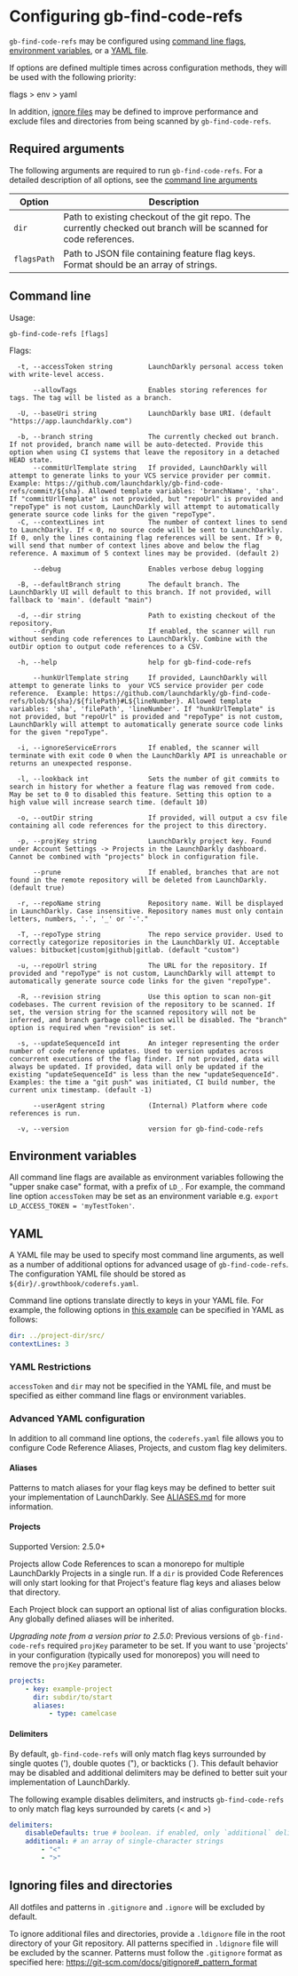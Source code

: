 # Configuring gb-find-code-refs

`gb-find-code-refs` may be configured using [command line flags](#command-line), [environment variables](#environment-variables), or a [YAML file](#yaml).

If options are defined multiple times across configuration methods, they will be used with the following priority:

flags > env > yaml

In addition, [ignore files](#ignoring-files-and-directories) may be defined to improve performance and exclude files and directories from being scanned by `gb-find-code-refs`.

## Required arguments

The following arguments are required to run `gb-find-code-refs`. For a detailed description of all options, see the [command line arguments](#command-line)

| Option      | Description                                                                                                      |
| ----------- | ---------------------------------------------------------------------------------------------------------------- |
| `dir`       | Path to existing checkout of the git repo. The currently checked out branch will be scanned for code references. |
| `flagsPath` | Path to JSON file containing feature flag keys. Format should be an array of strings.                            |

## Command line

<!-- These docs should be autogenerated: https://github.com/spf13/cobra/blob/master/doc/md_docs.md -->

Usage:

```
gb-find-code-refs [flags]
```

Flags:

```
  -t, --accessToken string         LaunchDarkly personal access token with write-level access.

      --allowTags                  Enables storing references for tags. The tag will be listed as a branch.

  -U, --baseUri string             LaunchDarkly base URI. (default "https://app.launchdarkly.com")

  -b, --branch string              The currently checked out branch. If not provided, branch name will be auto-detected. Provide this option when using CI systems that leave the repository in a detached HEAD state.
      --commitUrlTemplate string   If provided, LaunchDarkly will attempt to generate links to your VCS service provider per commit. Example: https://github.com/launchdarkly/gb-find-code-refs/commit/${sha}. Allowed template variables: 'branchName', 'sha'. If "commitUrlTemplate" is not provided, but "repoUrl" is provided and "repoType" is not custom, LaunchDarkly will attempt to automatically generate source code links for the given "repoType".
  -C, --contextLines int           The number of context lines to send to LaunchDarkly. If < 0, no source code will be sent to LaunchDarkly. If 0, only the lines containing flag references will be sent. If > 0, will send that number of context lines above and below the flag reference. A maximum of 5 context lines may be provided. (default 2)

      --debug                      Enables verbose debug logging

  -B, --defaultBranch string       The default branch. The LaunchDarkly UI will default to this branch. If not provided, will fallback to 'main'. (default "main")

  -d, --dir string                 Path to existing checkout of the repository.
      --dryRun                     If enabled, the scanner will run without sending code references to LaunchDarkly. Combine with the outDir option to output code references to a CSV.

  -h, --help                       help for gb-find-code-refs

      --hunkUrlTemplate string     If provided, LaunchDarkly will attempt to generate links to  your VCS service provider per code reference.  Example: https://github.com/launchdarkly/gb-find-code-refs/blob/${sha}/${filePath}#L${lineNumber}. Allowed template variables: 'sha', 'filePath', 'lineNumber'. If "hunkUrlTemplate" is not provided, but "repoUrl" is provided and "repoType" is not custom, LaunchDarkly will attempt to automatically generate source code links for the given "repoType".

  -i, --ignoreServiceErrors        If enabled, the scanner will terminate with exit code 0 when the LaunchDarkly API is unreachable or returns an unexpected response.

  -l, --lookback int               Sets the number of git commits to search in history for whether a feature flag was removed from code. May be set to 0 to disabled this feature. Setting this option to a high value will increase search time. (default 10)

  -o, --outDir string              If provided, will output a csv file containing all code references for the project to this directory.

  -p, --projKey string             LaunchDarkly project key. Found under Account Settings -> Projects in the LaunchDarkly dashboard. Cannot be combined with "projects" block in configuration file.

      --prune                      If enabled, branches that are not found in the remote repository will be deleted from LaunchDarkly. (default true)

  -r, --repoName string            Repository name. Will be displayed in LaunchDarkly. Case insensitive. Repository names must only contain letters, numbers, '.', '_' or '-'."

  -T, --repoType string            The repo service provider. Used to correctly categorize repositories in the LaunchDarkly UI. Acceptable values: bitbucket|custom|github|gitlab. (default "custom")

  -u, --repoUrl string             The URL for the repository. If provided and "repoType" is not custom, LaunchDarkly will attempt to automatically generate source code links for the given "repoType".

  -R, --revision string            Use this option to scan non-git codebases. The current revision of the repository to be scanned. If set, the version string for the scanned repository will not be inferred, and branch garbage collection will be disabled. The "branch" option is required when "revision" is set.

  -s, --updateSequenceId int       An integer representing the order number of code reference updates. Used to version updates across concurrent executions of the flag finder. If not provided, data will always be updated. If provided, data will only be updated if the existing "updateSequenceId" is less than the new "updateSequenceId". Examples: the time a "git push" was initiated, CI build number, the current unix timestamp. (default -1)

      --userAgent string           (Internal) Platform where code references is run.

  -v, --version                    version for gb-find-code-refs
```

## Environment variables

All command line flags are available as environment variables following the "upper snake case" format, with a prefix of `LD_`. For example, the command line option `accessToken` may be set as an environment variable e.g. `export LD_ACCESS_TOKEN = 'myTestToken'`.

## YAML

A YAML file may be used to specify most command line arguments, as well as a number of additional options for advanced usage of `gb-find-code-refs`. The configuration YAML file should be stored as `${dir}/.growthbook/coderefs.yaml`.

Command line options translate directly to keys in your YAML file. For example, the following options in [this example](EXAMPLES.md#context-lines) can be specified in YAML as follows:

```yaml
dir: ../project-dir/src/
contextLines: 3
```

### YAML Restrictions

`accessToken` and `dir` may not be specified in the YAML file, and must be specified as either command line flags or environment variables.

### Advanced YAML configuration

In addition to all command line options, the `coderefs.yaml` file allows you to configure Code Reference Aliases, Projects, and custom flag key delimiters.

#### Aliases

Patterns to match aliases for your flag keys may be defined to better suit your implementation of LaunchDarkly. See [ALIASES.md](ALIASES.md) for more information.

#### Projects

Supported Version: 2.5.0+

Projects allow Code References to scan a monorepo for multiple LaunchDarkly Projects in a single run. If a `dir` is provided Code References will only start looking for that Project's feature flag keys and aliases below that directory.

Each Project block can support an optional list of alias configuration blocks. Any globally defined aliases will be inherited.

_Upgrading note from a version prior to 2.5.0_: Previous versions of `gb-find-code-refs` required `projKey` parameter to be set. If you want to use 'projects' in your configuration (typically used for monorepos) you will need to remove the `projKey` parameter.

```yaml
projects:
    - key: example-project
      dir: subdir/to/start
      aliases:
          - type: camelcase
```

#### Delimiters

By default, `gb-find-code-refs` will only match flag keys surrounded by single quotes ('), double quotes ("), or backticks (`). This default behavior may be disabled and additional delimiters may be defined to better suit your implementation of LaunchDarkly.

The following example disables delimiters, and instructs `gb-find-code-refs` to only match flag keys surrounded by carets (< and >)

```yaml
delimiters:
    disableDefaults: true # boolean. if enabled, only `additional` delimiters will be used.
    additional: # an array of single-character strings
        - "<"
        - ">"
```

## Ignoring files and directories

All dotfiles and patterns in `.gitignore` and `.ignore` will be excluded by default.

To ignore additional files and directories, provide a `.ldignore` file in the root directory of your Git repository. All patterns specified in `.ldignore` file will be excluded by the scanner. Patterns must follow the `.gitignore` format as specified here: https://git-scm.com/docs/gitignore#_pattern_format

